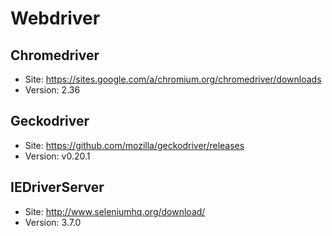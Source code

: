 # Webdriver

## Chromedriver
* Site: https://sites.google.com/a/chromium.org/chromedriver/downloads
* Version: 2.36

## Geckodriver
* Site: https://github.com/mozilla/geckodriver/releases
* Version: v0.20.1

## IEDriverServer
* Site: http://www.seleniumhq.org/download/
* Version: 3.7.0